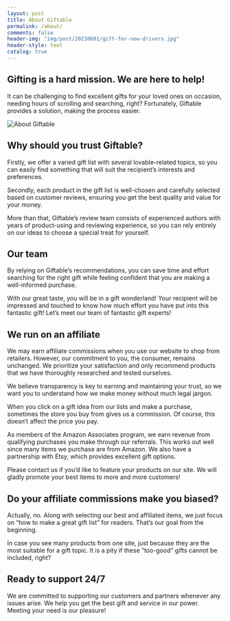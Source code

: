 ```yaml
---
layout: post
title: About Giftable
permalink: /about/
comments: false
header-img: "img/post/20230601/gift-for-new-drivers.jpg"
header-style: text
catalog: true
---
```



## Gifting is a hard mission. We are here to help!

It can be challenging to find excellent gifts for your loved ones on occasion, needing hours of scrolling and searching, right? Fortunately, Giftable provides a solution, making the process easier.

![About Giftable](https://i.imgur.com/SWyPErL.jpeg)

## Why should you trust Giftable?

Firstly, we offer a varied gift list with several lovable-related topics, so you can easily find something that will suit the recipient’s interests and preferences.

Secondly, each product in the gift list is well-chosen and carefully selected based on customer reviews, ensuring you get the best quality and value for your money.

More than that, Giftable’s review team consists of experienced authors with years of product-using and reviewing experience, so you can rely entirely on our ideas to choose a special treat for yourself.

## Our team

By relying on Giftable’s recommendations, you can save time and effort searching for the right gift while feeling confident that you are making a well-informed purchase.

With our great taste, you will be in a gift wonderland! Your recipient will be impressed and touched to know how much effort you have put into this fantastic gift! Let’s meet our team of fantastic gift experts!

## We run on an affiliate

We may earn affiliate commissions when you use our website to shop from retailers. However, our commitment to you, the consumer, remains unchanged. We prioritize your satisfaction and only recommend products that we have thoroughly researched and tested ourselves.

We believe transparency is key to earning and maintaining your trust, so we want you to understand how we make money without much legal jargon.

When you click on a gift idea from our lists and make a purchase, sometimes the store you buy from gives us a commission. Of course, this doesn’t affect the price you pay.

As members of the Amazon Associates program, we earn revenue from qualifying purchases you make through our referrals. This works out well since many items we purchase are from Amazon. We also have a partnership with Etsy, which provides excellent gift options.

Please contact us if you’d like to feature your products on our site. We will gladly promote your best items to more and more customers!

## Do your affiliate commissions make you biased?

Actually, no. Along with selecting our best and affiliated items, we just focus on “how to make a great gift list” for readers. That’s our goal from the beginning.

In case you see many products from one site, just because they are the most suitable for a gift topic. It is a pity if these “too-good” gifts cannot be included, right?

## Ready to support 24/7

We are committed to supporting our customers and partners whenever any issues arise. We help you get the best gift and service in our power. Meeting your need is our pleasure!